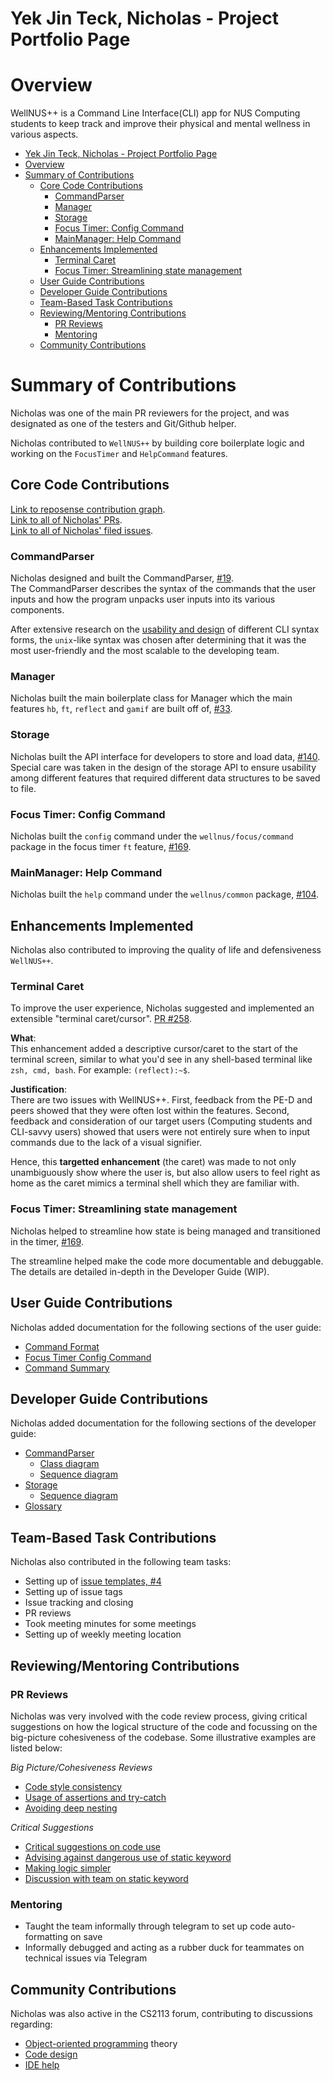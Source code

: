 # Yek Jin Teck, Nicholas - Project Portfolio Page

# Overview
WellNUS++ is a Command Line Interface(CLI) app for NUS Computing students to keep track and improve their physical and
mental wellness in various aspects.

<!-- TOC -->
* [Yek Jin Teck, Nicholas - Project Portfolio Page](#yek-jin-teck-nicholas---project-portfolio-page)
* [Overview](#overview)
* [Summary of Contributions](#summary-of-contributions)
  * [Core Code Contributions](#core-code-contributions)
    * [CommandParser](#commandparser)
    * [Manager](#manager)
    * [Storage](#storage)
    * [Focus Timer: Config Command](#focus-timer--config-command)
    * [MainManager: Help Command](#mainmanager--help-command)
  * [Enhancements Implemented](#enhancements-implemented)
    * [Terminal Caret](#terminal-caret)
    * [Focus Timer: Streamlining state management](#focus-timer--streamlining-state-management)
  * [User Guide Contributions](#user-guide-contributions)
  * [Developer Guide Contributions](#developer-guide-contributions)
  * [Team-Based Task Contributions](#team-based-task-contributions)
  * [Reviewing/Mentoring Contributions](#reviewingmentoring-contributions)
    * [PR Reviews](#pr-reviews)
    * [Mentoring](#mentoring)
  * [Community Contributions](#community-contributions)
<!-- TOC -->

# Summary of Contributions
Nicholas was one of the main PR reviewers for the project, and was designated as one of the testers and
Git/Github helper.

Nicholas contributed to `WellNUS++` by building core boilerplate logic and working on the
`FocusTimer` and `HelpCommand` features.

## Core Code Contributions
[Link to reposense contribution graph](https://nus-cs2113-ay2223s2.github.io/tp-dashboard/?search=&sort=groupTitle&sortWithin=title&timeframe=commit&mergegroup=&groupSelect=groupByRepos&breakdown=true&checkedFileTypes=docs~functional-code~test-code~other&since=2023-02-17&tabOpen=true&tabType=authorship&tabAuthor=nichyjt&tabRepo=AY2223S2-CS2113-T12-4%2Ftp%5Bmaster%5D&authorshipIsMergeGroup=false&authorshipFileTypes=docs~functional-code~test-code&authorshipIsBinaryFileTypeChecked=false&authorshipIsIgnoredFilesChecked=false).  
[Link to all of Nicholas' PRs](https://github.com/AY2223S2-CS2113-T12-4/tp/pulls?q=author%3Anichyjt+).  
[Link to all of Nicholas' filed issues](https://github.com/AY2223S2-CS2113-T12-4/tp/issues?q=is%3Aissue+author%3Anichyjt+).

### CommandParser
Nicholas designed and built the CommandParser,
[#19](https://github.com/AY2223S2-CS2113-T12-4/tp/pull/19).   
The CommandParser describes the syntax of the commands that the user inputs
and how the program unpacks user inputs into its various components.  

After extensive research on the [usability and design](https://ay2223s2-cs2113-t12-4.github.io/tp/DeveloperGuide.html#commandparser-component)
of different CLI syntax forms, the `unix`-like syntax was chosen after determining
that it was the most user-friendly and the most scalable to the developing team. 

### Manager
Nicholas built the main boilerplate class for Manager which the main features
`hb`, `ft`, `reflect` and `gamif` are built off of,
[ #33](https://github.com/AY2223S2-CS2113-T12-4/tp/pull/33).  

### Storage
Nicholas built the API interface for developers to store and load data,
[#140](https://github.com/AY2223S2-CS2113-T12-4/tp/pull/140).  
Special care was taken in the design of the storage API to ensure usability among different features
that required different data structures to be saved to file.


### Focus Timer: Config Command
Nicholas built the `config` command under the `wellnus/focus/command` package in the focus timer `ft` feature,
[#169](https://github.com/AY2223S2-CS2113-T12-4/tp/pull/169).

### MainManager: Help Command
Nicholas built the `help` command under the `wellnus/common` package,
[#104](https://github.com/AY2223S2-CS2113-T12-4/tp/pull/104).


## Enhancements Implemented
Nicholas also contributed to improving the quality of life and defensiveness `WellNUS++`.

### Terminal Caret
To improve the user experience, Nicholas suggested and implemented an extensible "terminal caret/cursor".
[PR #258](https://github.com/AY2223S2-CS2113-T12-4/tp/pull/258).  

**What**:  
This enhancement added a descriptive cursor/caret to the start of the terminal screen,
similar to what you'd see in any shell-based terminal like `zsh, cmd, bash`.
  For example: `(reflect):~$`.

**Justification**:  
There are two issues with WellNUS++. First, feedback from the PE-D and peers showed that 
they were often lost within the features.
Second, feedback and consideration of our target users (Computing students and CLI-savvy users) showed that users were not entirely sure when to input commands
due to the lack of a visual signifier.

Hence, this **targetted enhancement** (the caret) was made to not only unambiguously show where the user is, but also
allow users to feel right as home as the caret mimics a terminal shell which they
are familiar with.

### Focus Timer: Streamlining state management
Nicholas helped to streamline how state is being managed and transitioned in the timer,
[#169](https://github.com/AY2223S2-CS2113-T12-4/tp/pull/169).

The streamline helped make the code more documentable and debuggable. The details are  detailed in-depth in the Developer Guide (WIP).

## User Guide Contributions
Nicholas added documentation for the following sections of the user guide:
- [Command Format](https://ay2223s2-cs2113-t12-4.github.io/tp/UserGuide.html#command-format)
- [Focus Timer Config Command](https://ay2223s2-cs2113-t12-4.github.io/tp/UserGuide.html#configure-the-timer-config)
- [Command Summary](https://ay2223s2-cs2113-t12-4.github.io/tp/UserGuide.html#command-summary)

## Developer Guide Contributions
Nicholas added documentation for the following sections of the developer guide:
- [CommandParser](https://ay2223s2-cs2113-t12-4.github.io/tp/DeveloperGuide.html#commandparser-component)
  - [Class diagram](https://ay2223s2-cs2113-t12-4.github.io/tp/diagrams/CommandParserClass.png)
  - [Sequence diagram](https://ay2223s2-cs2113-t12-4.github.io/tp/diagrams/CommandParserSequence.png)
- [Storage](https://ay2223s2-cs2113-t12-4.github.io/tp/DeveloperGuide.html#storage)
  - [Sequence diagram](https://ay2223s2-cs2113-t12-4.github.io/tp/diagrams/StorageSequence-Saving_Data__Emphasis_on_Storage_Subroutine_.png)
- [Glossary](https://ay2223s2-cs2113-t12-4.github.io/tp/DeveloperGuide.html#glossary)

## Team-Based Task Contributions
Nicholas also contributed in the following team tasks:
- Setting up of [issue templates, #4](https://github.com/AY2223S2-CS2113-T12-4/tp/pull/4)
- Setting up of issue tags
- Issue tracking and closing
- PR reviews
- Took meeting minutes for some meetings
- Setting up of weekly meeting location

## Reviewing/Mentoring Contributions

### PR Reviews  
Nicholas was very involved with the code review process, giving critical suggestions on 
how the logical structure of the code and focussing on the big-picture cohesiveness of
the codebase. Some illustrative examples are listed below:

*Big Picture/Cohesiveness Reviews*
- [Code style consistency](https://github.com/AY2223S2-CS2113-T12-4/tp/pull/65#discussion_r1134946097)
- [Usage of assertions and try-catch](https://github.com/AY2223S2-CS2113-T12-4/tp/pull/76#discussion_r1136795952)
- [Avoiding deep nesting](https://github.com/AY2223S2-CS2113-T12-4/tp/pull/155#discussion_r1144643398)

*Critical Suggestions*
- [Critical suggestions on code use](https://github.com/AY2223S2-CS2113-T12-4/tp/pull/27#discussion_r1131190083)
- [Advising against dangerous use of static keyword](https://github.com/AY2223S2-CS2113-T12-4/tp/pull/35#discussion_r1133057443)
- [Making logic simpler](https://github.com/AY2223S2-CS2113-T12-4/tp/pull/155#discussion_r1144648259)
- [Discussion with team on static keyword](https://github.com/AY2223S2-CS2113-T12-4/tp/issues/85#issuecomment-1471569085)

### Mentoring 
- Taught the team informally through telegram to set up code auto-formatting on save
- Informally debugged and acting as a rubber duck for teammates on technical issues via Telegram

## Community Contributions 
Nicholas was also active in the CS2113 forum, contributing to discussions regarding:  
- [Object-oriented programming](https://github.com/nus-cs2113-AY2223S2/forum/issues/24#issuecomment-1417417500)
theory
- [Code design](https://github.com/nus-cs2113-AY2223S2/forum/issues/34#issuecomment-1463563460)
- [IDE help](https://github.com/nus-cs2113-AY2223S2/forum/issues/34#issuecomment-1463563460)